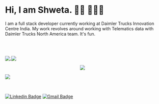 <h1> Hi, I am Shweta. 👋🏾 👩🏾‍💻 </h2>
I am a full stack developer currently working at Daimler Trucks Innovation Centre India. My work revolves around working with Telematics data with Daimler Trucks North America team. It's fun.  


<br></br>

<a href="https://github.com/shwetaps605/shwetaps605" float='left'>
  <img align="center" src="https://github-readme-stats.vercel.app/api?username=shwetaps605&show_icons=true&theme=radical&hide_border=true" />
</a>

<a href="https://github.com/shwetaps605/shwetaps605" float='right'>
  <img align="center" src="https://github-readme-stats.vercel.app/api/top-langs/?username=shwetaps605&layout=compact&theme=radical&hide_border=true" />
</a>

<p align='center'>
 <img src='http://github-readme-streak-stats.herokuapp.com?user=shwetaps605&theme=radical&hide_border=true&date_format=M%20j%5B%2C%20Y%5D'/>
</p>

<p> 
 <a href="https://twitter.com/OyeRoyy"> 
  <img src="https://img.shields.io/twitter/url/https/twitter.com/OyeRoyy.svg?style=social&label=Follow%20%40OyeRoyy" /> 
 </a> 
</p> 

<br></br>
[![Linkedin Badge](https://img.shields.io/badge/LinkedIn-0077B5?style=for-the-badge&logo=linkedin&logoColor=white&&link=https://www.linkedin.com/in/vividharawat/)](https://www.linkedin.com/in/vividharawat/)
[![Gmail Badge](https://img.shields.io/badge/Gmail-D14836?style=for-the-badge&logo=gmail&logoColor=white&link=mailto:rvividha@gmail.com)](mailto:shwetaroy305@gmail.com)


 
